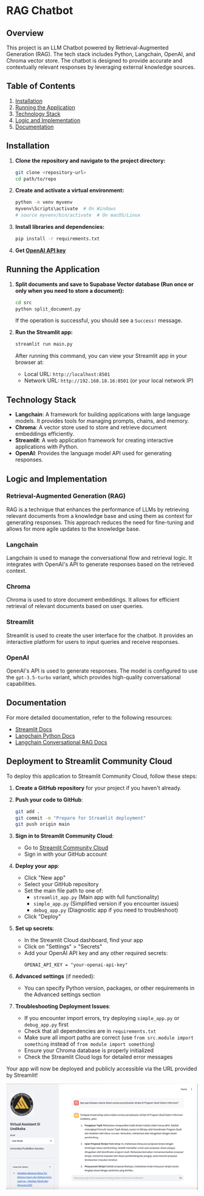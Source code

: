 # RAG Chatbot

## Overview

This project is an LLM Chatbot powered by Retrieval-Augmented Generation (RAG). The tech stack includes Python, Langchain, OpenAI, and Chroma vector store. The chatbot is designed to provide accurate and contextually relevant responses by leveraging external knowledge sources.

## Table of Contents

1. [Installation](#installation)
2. [Running the Application](#running-the-application)
3. [Technology Stack](#technology-stack)
4. [Logic and Implementation](#logic-and-implementation)
5. [Documentation](#documentation)

## Installation

1. **Clone the repository and navigate to the project directory:**
   ```bash
   git clone <repository-url>
   cd path/to/repo
   ```

2. **Create and activate a virtual environment:**
   ```bash
   python -m venv myvenv
   myvenv\Scripts\activate  # On Windows
   # source myvenv/bin/activate  # On macOS/Linux
   ```

3. **Install libraries and dependencies:**
   ```bash
   pip install -r requirements.txt
   ```

4. **Get [OpenAI API key](https://platform.openai.com/account/api-keys)**

## Running the Application

1. **Split documents and save to Supabase Vector database (Run once or only when you need to store a document):**
   ```bash
   cd src
   python split_document.py
   ```

   If the operation is successful, you should see a `Success!` message.

2. **Run the Streamlit app:**
   ```bash
   streamlit run main.py
   ```

   After running this command, you can view your Streamlit app in your browser at:
   - Local URL: `http://localhost:8501`
   - Network URL: `http://192.168.18.16:8501` (or your local network IP)

## Technology Stack

- **Langchain**: A framework for building applications with large language models. It provides tools for managing prompts, chains, and memory.
- **Chroma**: A vector store used to store and retrieve document embeddings efficiently.
- **Streamlit**: A web application framework for creating interactive applications with Python.
- **OpenAI**: Provides the language model API used for generating responses.

## Logic and Implementation

### Retrieval-Augmented Generation (RAG)

RAG is a technique that enhances the performance of LLMs by retrieving relevant documents from a knowledge base and using them as context for generating responses. This approach reduces the need for fine-tuning and allows for more agile updates to the knowledge base.

### Langchain

Langchain is used to manage the conversational flow and retrieval logic. It integrates with OpenAI's API to generate responses based on the retrieved context.

### Chroma

Chroma is used to store document embeddings. It allows for efficient retrieval of relevant documents based on user queries.

### Streamlit

Streamlit is used to create the user interface for the chatbot. It provides an interactive platform for users to input queries and receive responses.

### OpenAI

OpenAI's API is used to generate responses. The model is configured to use the `gpt-3.5-turbo` variant, which provides high-quality conversational capabilities.

## Documentation

For more detailed documentation, refer to the following resources:

- [Streamlit Docs](https://docs.streamlit.io/get-started)
- [Langchain Python Docs](https://python.langchain.com/v0.2/docs/introduction/)
- [Langchain Conversational RAG Docs](https://python.langchain.com/v0.2/docs/tutorials/qa_chat_history/)

## Deployment to Streamlit Community Cloud

To deploy this application to Streamlit Community Cloud, follow these steps:

1. **Create a GitHub repository** for your project if you haven't already.

2. **Push your code to GitHub**:
   ```bash
   git add .
   git commit -m "Prepare for Streamlit deployment"
   git push origin main
   ```

3. **Sign in to Streamlit Community Cloud**:
   - Go to [Streamlit Community Cloud](https://share.streamlit.io/)
   - Sign in with your GitHub account

4. **Deploy your app**:
   - Click "New app"
   - Select your GitHub repository
   - Set the main file path to one of:
     - `streamlit_app.py` (Main app with full functionality)
     - `simple_app.py` (Simplified version if you encounter issues)
     - `debug_app.py` (Diagnostic app if you need to troubleshoot)
   - Click "Deploy"

5. **Set up secrets**:
   - In the Streamlit Cloud dashboard, find your app
   - Click on "Settings" > "Secrets"
   - Add your OpenAI API key and any other required secrets:
     ```
     OPENAI_API_KEY = "your-openai-api-key"
     ```

6. **Advanced settings** (if needed):
   - You can specify Python version, packages, or other requirements in the Advanced settings section

7. **Troubleshooting Deployment Issues**:
   - If you encounter import errors, try deploying `simple_app.py` or `debug_app.py` first
   - Check that all dependencies are in `requirements.txt`
   - Make sure all import paths are correct (use `from src.module import something` instead of `from module import something`)
   - Ensure your Chroma database is properly initialized
   - Check the Streamlit Cloud logs for detailed error messages

Your app will now be deployed and publicly accessible via the URL provided by Streamlit!

![alt text](image.png)